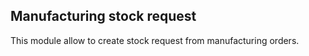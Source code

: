 Manufacturing stock request
---------------------------
This module allow to create stock request from manufacturing orders.



